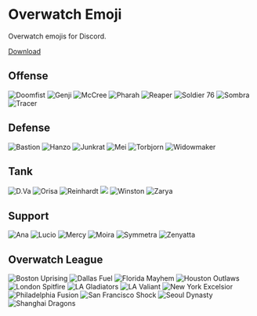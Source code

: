 # Overwatch Emoji
Overwatch emojis for Discord.

[Download](https://github.com/Kala30/overwatch-emoji/archive/master.zip)

## Offense
![Doomfist](Heroes/doomfist.png) ![Genji](Heroes/genji.png) ![McCree](Heroes/mccree.png) ![Pharah](Heroes/pharah.png) ![Reaper](Heroes/reaper.png) ![Soldier 76](Heroes/soldier_76.png) ![Sombra](Heroes/sombra.png) ![Tracer](Heroes/tracer.png)

## Defense
![Bastion](Heroes/bastion.png) ![Hanzo](Heroes/hanzo.png) ![Junkrat](Heroes/junkrat.png) ![Mei](Heroes/mei.png) ![Torbjorn](Heroes/torbjorn.png) ![Widowmaker](Heroes/widowmaker.png)

## Tank
![D.Va](Heroes/d.va.png) ![Orisa](Heroes/orisa.png) ![Reinhardt](Heroes/reinhardt.png) ![](Heroes/roadhog.png) ![Winston](Heroes/winston.png) ![Zarya](Heroes/zarya.png)

## Support
![Ana](Heroes/ana.png) ![Lucio](Heroes/lucio.png) ![Mercy](Heroes/mercy.png) ![Moira](Heroes/moira.png) ![Symmetra](Heroes/symmetra.png) ![Zenyatta](Heroes/zenyatta.png)

## Overwatch League
![Boston Uprising](OWL/uprising.png) ![Dallas Fuel](OWL/fuel.png)  ![Florida Mayhem](OWL/mayhem.png) ![Houston Outlaws](OWL/outlaws.png) ![London Spitfire](OWL/spitfire.png) ![LA Gladiators](OWL/gladiators.png) ![LA Valiant](OWL/valiant.png) ![New York Excelsior](OWL/excelsior.png) ![Philadelphia Fusion](OWL/fusion.png) ![San Francisco Shock](OWL/shock.png) ![Seoul Dynasty](OWL/dynasty.png) ![Shanghai Dragons](OWL/dragons.png)